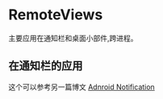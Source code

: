 # RemoteViews
主要应用在通知栏和桌面小部件,跨进程。
## 在通知栏的应用
这个可以参考另一篇博文
[Adnroid Notification](http://blog.csdn.net/wuhongqi0012/article/details/68946738)